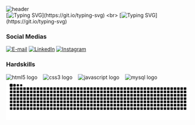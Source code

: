 ![header](https://github.com/user-attachments/assets/384ec501-da86-4b96-a68c-63bfbc600463)
<br>
[![Typing SVG](https://readme-typing-svg.herokuapp.com?font=Poppins&weight=300&size=40&pause=1000&color=9F5DE4DF&background=AAA5FF00&repeat=false&random=false&width=541&height=55&lines=Hello!+My+name+is+Marcella.)](https://git.io/typing-svg)
<br>
[![Typing SVG](https://readme-typing-svg.herokuapp.com?font=Poppins&weight=200&size=30&pause=1000&color=9F5DE4DF&background=AAA5FF00&random=false&width=435&lines=I'm+frontend+developer.)](https://git.io/typing-svg)

<h3 align="left">Social Medias</h3>

[![E-mail](https://img.shields.io/badge/-Email-000?style=for-the-badge&logo=microsoft-outlook&logoColor=9658d5&color:FFF)](mailto:marcella05trindade@gmail.com)
[![LinkedIn](https://img.shields.io/badge/-LinkedIn-000?style=for-the-badge&logo=linkedin&logoColor=9658d5&color:FFF)](www.linkedin.com/in/marcella-trindade-9aa653241)
[![Instagram](https://img.shields.io/badge/-Instagram-000?style=for-the-badge&logo=instagram&logoColor=9658d5&color:FFF)](https://www.instagram.com/marcella__trindade/)

<h3 align="left">Hardskills</h3>
<div align="left">
  <img src="https://cdn.jsdelivr.net/gh/devicons/devicon/icons/html5/html5-original.svg" height="25" alt="html5 logo"  />
  <img width="8" />
  <img src="https://cdn.jsdelivr.net/gh/devicons/devicon/icons/css3/css3-original.svg" height="25" alt="css3 logo"  />
  <img width="8" />
  <img src="https://cdn.jsdelivr.net/gh/devicons/devicon/icons/javascript/javascript-plain.svg" height="25" alt="javascript logo"  />
  <img width="8" />
  <img src="https://cdn.jsdelivr.net/gh/devicons/devicon/icons/angular/angular-original.svg" height="25" alt="mysql logo"  />
  <img width="8" />
</div>


<picture align="center">
  <source media="(prefers-color-scheme: dark)" srcset="https://raw.githubusercontent.com/MarcellaTrindade/MarcellaTrindade/output/github-contribution-grid-snake-dark.svg">
  <source media="(prefers-color-scheme: light)" srcset="https://raw.githubusercontent.com/MarcellaTrindade/MarcellaTrindade/output/github-contribution-grid-snake-dark.svg">
  <img align="center" alt="github contribution grid snake animation" src="https://raw.githubusercontent.com/MarcellaTrindade/MarcellaTrindade/output/github-contribution-grid-snake.svg">
</picture>
